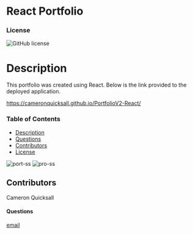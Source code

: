 # React Portfolio

### License
![GitHub license](https://img.shields.io/badge/License-MIT-blue)
    
# Description
This portfolio was created using React. Below is the link provided to the deployed application.

https://cameronquicksall.github.io/PortfolioV2-React/

### Table of Contents
* [Description](#description)
* [Questions](#questions)
* [Contributors](#contributors)
* [License](#license)

![port-ss](https://user-images.githubusercontent.com/91788324/159337612-ff5fab75-1227-48d9-b842-fceb21b5e6ae.png)
![pro-ss](https://user-images.githubusercontent.com/91788324/159337622-48993f45-0f9f-4717-a715-f4c54a14dd43.png)


## Contributors
Cameron Quicksall

#### Questions
[email](mailto:cameron.quicksall70@gmail.com)
